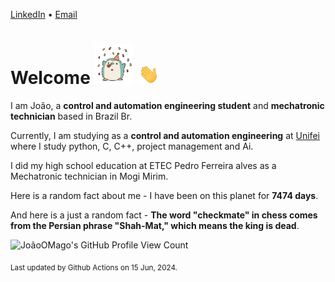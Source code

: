 [LinkedIn](https://www.linkedin.com/in/joão-pedro-gozzoli-b95641301/) &bull;
[Email](joaopedrogozzoli@gmail.com)

# Welcome <img src="happy.gif" height="64px" /> <img src="wave.gif" height="32px" />

I am João, a  **control and automation engineering student** and **mechatronic technician** based in Brazil Br.

Currently, I am studying as a **control and automation engineering** at [Unifei](https://unifei.edu.br) where I study python, C, C++, project management and Ai.

I did my high school education at ETEC Pedro Ferreira alves as a Mechatronic technician in Mogi Mirim.

Here is a random fact about me - I have been on this planet for **7474 days**.

And here is a just a random fact -  **The word "checkmate" in chess comes from the Persian phrase "Shah-Mat," which means the king is dead**.

![JoãoOMago's GitHub Profile View Count](https://komarev.com/ghpvc/?username=JoaoOMago)

<sub>Last updated by Github Actions on 15 Jun, 2024.</sub>
